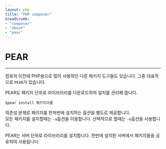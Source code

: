 ```yaml
---
layout: php
title: "PHP composer"
breadcrumb:
- "composer"
- "about"
- "pear"
---
```


# PEAR
---
컴포저 이전에 PHP용으로 많이 사용하던 다른 패키지 도구들도 있습니다. 그중 대표적으로 `PEAR`가 있습니다.

PEAR도 패키지 단위로 라이브러리를 다운로드하여 설치를 관리해 줍니다.

```
$pear install 패키지이름
```

의존성 문제로 페키지를 한꺼번에 설치하는 옵션을 별도로 제공합니다.  
모든 패키지를 설치할때는 `-a`옵션을 이용합니다. 선택적으로 할때는 `-o`옵션을 사용합니다.

PEAR는 서버 단위로 라이브러리를 설치합니다. 
한번에 설치된 서버에서 패키지들을 공유하여 사용됩니다.